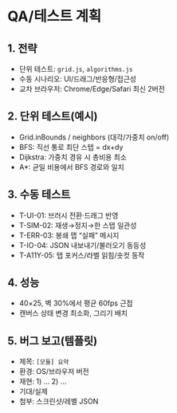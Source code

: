 
# QA/테스트 계획

## 1. 전략
- 단위 테스트: `grid.js`, `algorithms.js`
- 수동 시나리오: UI/드래그/반응형/접근성
- 교차 브라우저: Chrome/Edge/Safari 최신 2버전

## 2. 단위 테스트(예시)
- Grid.inBounds / neighbors (대각/가중치 on/off)
- BFS: 직선 통로 최단 스텝 = dx+dy
- Dijkstra: 가중치 경유 시 총비용 최소
- A*: 균일 비용에서 BFS 경로와 일치

## 3. 수동 테스트
- T-UI-01: 브러시 전환·드래그 반영
- T-SIM-02: 재생→정지→한 스텝 일관성
- T-ERR-03: 봉쇄 맵 “실패” 메시지
- T-IO-04: JSON 내보내기/불러오기 동등성
- T-A11Y-05: 탭 포커스/라벨 읽힘/숏컷 동작

## 4. 성능
- 40×25, 벽 30%에서 평균 60fps 근접
- 캔버스 상태 변경 최소화, 그리기 배치

## 5. 버그 보고(템플릿)
- 제목: `[모듈] 요약`
- 환경: OS/브라우저 버전
- 재현: 1) … 2) …
- 기대/실제
- 첨부: 스크린샷/레벨 JSON
